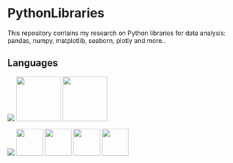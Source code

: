 # PythonLibraries
This repository contains my research on Python libraries for data analysis: pandas, numpy, matplotlib, seaborn, plotly and more..

## Languages

<a href="https://code.visualstudio.com/" target="_blank"> <img src="https://img.icons8.com/color/48/000000/visual-studio-code-2019.png"/></a>
<img src="https://upload.wikimedia.org/wikipedia/commons/8/87/Sql_data_base_with_logo.png" width="100px" width="100px" />
<a href="https://www.microsoft.com/en-us/sql-server" target="_blank"> <img src="https://img.icons8.com/color/50/000000/microsoft-sql-server.png" width="100px" width="100px"/></a>

<a href="https://www.python.org" target="_blank"> <img src="https://img.icons8.com/color/48/000000/python.png"/></a>
<a href="https://numpy.org/" target="_blank"> <img src="https://miro.medium.com/v2/resize:fit:1001/1*vPezx00A1u0WAfS8e8wBXQ.png" width="60px" height="60px"/></a>
<a href="https://pandas.pydata.org/" target="_blank"> <img src="![pngaaa com-1947296](https://github.com/adiredri/PythonLibraries/assets/142739269/f0fc267d-2db5-423a-bbce-db2bdba1938d)" width="60px" height="60px"/></a>
<a href="https://matplotlib.org/" target="_blank"> <img src="https://upload.wikimedia.org/wikipedia/commons/thumb/8/84/Matplotlib_icon.svg/2048px-Matplotlib_icon.svg.png" width="60px" height="60px"/></a>
<a href="https://seaborn.pydata.org/tutorial.html" target="_blank"> <img src="https://user-images.githubusercontent.com/315810/92161415-9e357100-edfe-11ea-917d-f9e33fd60741.png" width="60px" height="60px"/></a>

